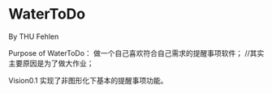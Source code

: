 # WaterToDo
By THU Fehlen

Purpose of WaterToDo：
    做一个自己喜欢符合自己需求的提醒事项软件；
    //其实主要原因是为了做大作业；
    
Vision0.1
    实现了非图形化下基本的提醒事项功能。
